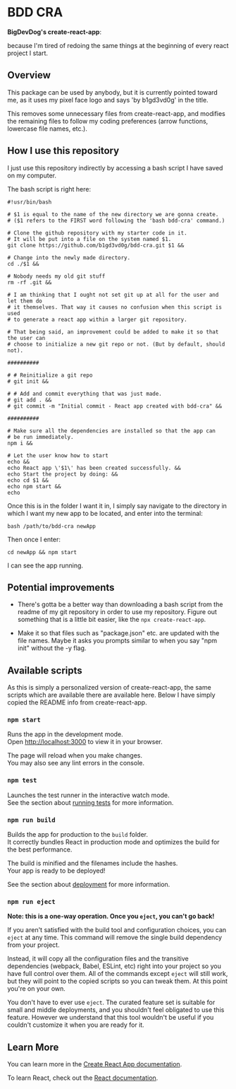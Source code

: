 # BDD CRA

**BigDevDog's create-react-app**:

because I'm tired of redoing the same things at the beginning of every react project I start.

## Overview

This package can be used by anybody, but it is currently pointed toward me, as it uses my pixel face logo and says 'by b1gd3vd0g' in the title.

This removes some unnecessary files from create-react-app, and modifies the remaining files to follow my coding preferences (arrow functions, lowercase file names, etc.).

## How I use this repository

I just use this repository indirectly by accessing a bash script I have saved on my computer.

The bash script is right here:

```
#!usr/bin/bash

# $1 is equal to the name of the new directory we are gonna create.
# ($1 refers to the FIRST word following the 'bash bdd-cra' command.)

# Clone the github repository with my starter code in it.
# It will be put into a file on the system named $1.
git clone https://github.com/b1gd3vd0g/bdd-cra.git $1 &&

# Change into the newly made directory.
cd ./$1 &&

# Nobody needs my old git stuff
rm -rf .git &&

# I am thinking that I ought not set git up at all for the user and let them do
# it themselves. That way it causes no confusion when this script is used
# to generate a react app within a larger git repository.

# That being said, an improvement could be added to make it so that the user can
# choose to initialize a new git repo or not. (But by default, should not).

##########

# # Reinitialize a git repo
# git init &&

# # Add and commit everything that was just made.
# git add . &&
# git commit -m "Initial commit - React app created with bdd-cra" &&

##########

# Make sure all the dependencies are installed so that the app can
# be run immediately.
npm i &&

# Let the user know how to start
echo &&
echo React app \'$1\' has been created successfully. &&
echo Start the project by doing: &&
echo cd $1 &&
echo npm start &&
echo
```

Once this is in the folder I want it in, I simply say navigate to the directory in which I want my new app to be located, and enter into the terminal:

`bash /path/to/bdd-cra newApp`

Then once I enter:

`cd newApp && npm start`

I can see the app running.

## Potential improvements

- There's gotta be a better way than downloading a bash script from the readme of my git repository in order to use my repository. Figure out something that is a little bit easier, like the `npx create-react-app`.

- Make it so that files such as "package.json" etc. are updated with the file names. Maybe it asks you prompts similar to when you say "npm init" without the -y flag.

## Available scripts

As this is simply a personalized version of create-react-app,
the same scripts which are available there are available here. Below I have
simply copied the README info from create-react-app.

### `npm start`

Runs the app in the development mode.\
Open [http://localhost:3000](http://localhost:3000) to view it in your browser.

The page will reload when you make changes.\
You may also see any lint errors in the console.

### `npm test`

Launches the test runner in the interactive watch mode.\
See the section about [running tests](https://facebook.github.io/create-react-app/docs/running-tests) for more information.

### `npm run build`

Builds the app for production to the `build` folder.\
It correctly bundles React in production mode and optimizes the build for the best performance.

The build is minified and the filenames include the hashes.\
Your app is ready to be deployed!

See the section about [deployment](https://facebook.github.io/create-react-app/docs/deployment) for more information.

### `npm run eject`

**Note: this is a one-way operation. Once you `eject`, you can't go back!**

If you aren't satisfied with the build tool and configuration choices, you can `eject` at any time. This command will remove the single build dependency from your project.

Instead, it will copy all the configuration files and the transitive dependencies (webpack, Babel, ESLint, etc) right into your project so you have full control over them. All of the commands except `eject` will still work, but they will point to the copied scripts so you can tweak them. At this point you're on your own.

You don't have to ever use `eject`. The curated feature set is suitable for small and middle deployments, and you shouldn't feel obligated to use this feature. However we understand that this tool wouldn't be useful if you couldn't customize it when you are ready for it.

## Learn More

You can learn more in the [Create React App documentation](https://facebook.github.io/create-react-app/docs/getting-started).

To learn React, check out the [React documentation](https://reactjs.org/).
